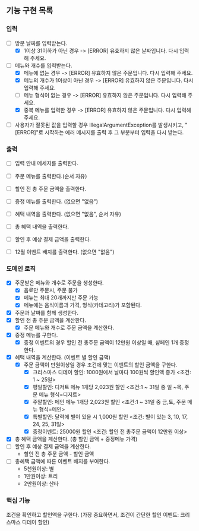 ## 기능 구현 목록 

### 입력
- [ ] 방문 날짜를 입력받는다. 
  - [x] 1이상 31이하가 아닌 경우 -> [ERROR] 유효하지 않은 날짜입니다. 다시 입력해 주세요.
- [ ] 메뉴와 개수를 입력받는다. 
  - [x] 메뉴에 없는 경우 -> [ERROR] 유효하지 않은 주문입니다. 다시 입력해 주세요.
  - [x] 메뉴의 개수가 1이상이 아닌 경우 -> [ERROR] 유효하지 않은 주문입니다. 다시 입력해 주세요.
  - [ ] 메뉴 형식이 없는 경우 -> [ERROR] 유효하지 않은 주문입니다. 다시 입력해 주세요.
  - [x] 중복 메뉴를 입력한 경우 -> [ERROR] 유효하지 않은 주문입니다. 다시 입력해 주세요.
- [ ] 사용자가 잘못된 값을 입력할 경우 IllegalArgumentException를 발생시키고, "[ERROR]"로 시작하는 에러 메시지를 출력 후 그 부분부터 입력을 다시 받는다.
### 출력
- [ ] 입력 안내 메세지를 출력한다.
- [ ] 주문 메뉴를 출력한다.(순서 자유)
- [ ] 할인 전 총 주문 금액을 출력한다.
- [ ] 증정 메뉴를 출력한다. (없으면 "없음")
- [ ] 혜택 내역을 출력한다. (없으면 "없음", 순서 자유)
- [ ] 총 혜택 내역을 출력한다.
- [ ] 할인 후 예상 결제 금액을 출력한다.
- [ ] 12월 이벤트 배지를 출력한다. (없으면 "없음")


### 도메인 로직
- [x] 주문받은 메뉴와 개수로 주문을 생성한다.
  - [x] 음료만 주문시, 주문 불가
  - [x] 메뉴는 최대 20개까지만 주문 가능
  - [x] 메뉴에는 음식이름과 가격, 형식(카테고리)가 포함된다.
- [x] 주문과 날짜를 함께 생성한다.
- [x] 할인 전 총 주문 금액을 계산한다.
  - [x] 주문 메뉴와 개수로 주문 금액을 계산한다.
- [x] 증정 메뉴를 구한다.
  - [x] 증정 이벤트의 경우 할인 전 총주문 금액이 12만원 이상일 때, 샴페인 1개 증정한다.
- [x] 혜택 내역을 계산한다. (이벤트 별 할인 금액)
  - [x] 주문 금액이 만원이상일 경우 조건에 맞는 이벤트의 할인 금액을 구한다.
    - [x] 크리스마스 디데이 할인: 1000원에서 날마다 100원씩 할인액 증가 <조건: 1 ~ 25일>
    - [x] 평일할인: 디저트 메뉴 1개당 2,023원 할인 <조건:1 ~ 31일 중 일 ~목, 주문 메뉴 형식=디저트>
    - [x] 주말할인: 메인 메뉴 1개당 2,023원 할인 <조건:1 ~ 31일 중 금,토, 주문 메뉴 형식=메인>
    - [x] 특별할인: 달력에 별이 있을 시 1,000원 할인 <조건: 별이 있는 3, 10, 17, 24, 25, 31일>
    - [x] 증정이벤트: 25000원 할인 <조건: 할인 전 총주문 금액이 12만원 이상>
- [x] 총 혜택 금액을 계산한다. (총 할인 금액 + 증정메뉴 가격)
- [ ] 할인 후 예상 결제 금액을 계산한다.
  - 할인 전 총 주문 금액 - 할인 금액
- [ ] 총혜택 금액에 따른 이벤트 배지를 부여한다.
  - 5천원이상: 별
  - 1만원이상: 트리
  - 2만원이상: 산타
 
### 핵심 기능
조건을 확인하고 할인액을 구한다. 
(가장 중요하면서, 조건이 간단한 할인 이벤트: 크리스마스 디데이 할인)

